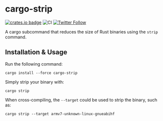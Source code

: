 # cargo-strip

[![crates.io badge](https://img.shields.io/crates/v/cargo-strip.svg)](https://crates.io/crates/cargo-strip)
![CI](https://github.com/guedou/cargo-strip/workflows/CI/badge.svg)
[![Twitter Follow](https://img.shields.io/twitter/follow/guedou.svg?style=social)](https://twitter.com/intent/follow?screen_name=guedou)

A cargo subcommand that reduces the size of Rust binaries using the `strip` command.

## Installation & Usage

Run the following command:
```
cargo install --force cargo-strip
```

Simply strip your binary with:
```
cargo strip
```

When cross-compiling, the `--target` could be used to strip the binary, such as:
```
cargo strip --target armv7-unknown-linux-gnueabihf
```
